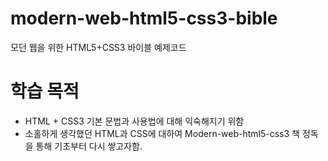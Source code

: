 # modern-web-html5-css3-bible
모던 웹을 위한 HTML5+CSS3 바이블 예제코드

# 학습 목적
* HTML + CSS3 기본 문법과 사용법에 대해 익숙해지기 위함
* 소홀하게 생각했던 HTML과 CSS에 대하여 Modern-web-html5-css3 책 정독을 통해 기초부터 다시 쌓고자함.

